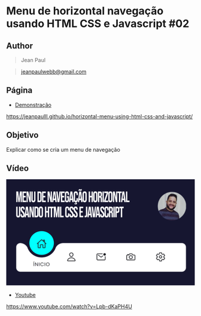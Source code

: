 
# Menu de horizontal navegação usando HTML CSS e Javascript #02

## Author
>Jean Paul

>jeanpaulwebb@gmail.com

## Página
* [Demonstração](https://jeanpaulll.github.io/horizontal-menu-using-html-css-and-javascript/)

https://jeanpaulll.github.io/horizontal-menu-using-html-css-and-javascript/

## Objetivo
Explicar como se cria um menu de navegação

## Vídeo
![Vídeo](https://raw.githubusercontent.com/JeanPaulll/horizontal-menu-using-html-css-and-javascript/master/img.jpg)
* [Youtube](https://www.youtube.com/watch?v=Lpb-dKaPH4U)

https://www.youtube.com/watch?v=Lpb-dKaPH4U
